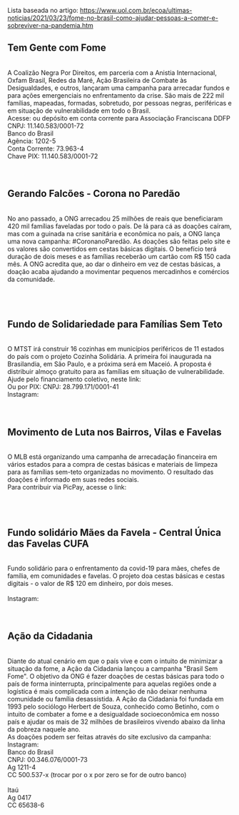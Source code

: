 Lista baseada no artigo: https://www.uol.com.br/ecoa/ultimas-noticias/2021/03/23/fome-no-brasil-como-ajudar-pessoas-a-comer-e-sobreviver-na-pandemia.htm

<h2>Tem Gente com Fome</h2><br>
A Coalizão Negra Por Direitos, em parceria com a Anistia Internacional, Oxfam Brasil, Redes da Maré, 
Ação Brasileira de Combate às Desigualdades, e outros, lançaram uma campanha para arrecadar fundos e 
para ações emergenciais no enfrentamento da crise. São mais de 222 mil famílias, mapeadas, formadas, 
sobretudo, por pessoas negras, periféricas e em situação de vulnerabilidade em todo o Brasil. <br>
Acesse: <www.temgentecomfome.com.br> ou depósito em conta corrente para 
Associação Franciscana DDFP <br>
CNPJ: 11.140.583/0001-72 <br>
Banco do Brasil <br>
Agência: 1202-5 <br>
Conta Corrente: 73.963-4 <br>
Chave PIX: 11.140.583/0001-72 <br> 
<br>
<br>
<h2>Gerando Falcões - Corona no Paredão</h2><br>
No ano passado, a ONG arrecadou 25 milhões de reais que beneficiaram 
420 mil famílias faveladas por todo o país. De lá para cá as doações caíram, mas com a guinada na crise 
sanitária e econômica no país, a ONG lança uma nova campanha: #CoronanoParedão. As doações são feitas 
pelo site e os valores são convertidos em cestas básicas digitais. O benefício terá duração de dois meses 
e as famílias receberão um cartão com R$ 150 cada mês. A ONG acredita que, ao dar o dinheiro em vez de 
cestas básicas, a doação acaba ajudando a movimentar pequenos mercadinhos e comércios da comunidade.<br> 
<www.gerandofalcoes.com/coronanoparedao><br>
<br>
<br>
<h2>Fundo de Solidariedade para Famílias Sem Teto</h2><br>
O MTST irá construir 16 cozinhas em municípios periféricos de 11 estados do país com o projeto Cozinha 
Solidária. A primeira foi inaugurada na Brasilandia, em São Paulo, e a próxima será em Maceió. A proposta 
é distribuir almoço gratuito para as famílias em situação de vulnerabilidade. Ajude pelo financiamento 
coletivo, neste link: <www.apoia.se/cozinhasolidaria><br>
Ou por PIX: CNPJ: 28.799.171/0001-41 <br>
Instagram: <www.instagram.com/mtstbrasil> <br>
<br>
<br>
<h2>Movimento de Luta nos Bairros, Vilas e Favelas</h2><br>
O MLB está organizando uma campanha de arrecadação financeira em vários estados para a compra de cestas 
básicas e materiais de limpeza para as famílias sem-teto organizadas no movimento. O resultado das doações 
é informado em suas redes sociais.<br>
Para contribuir via PicPay, acesse o link: <www.picpay.me/mlb_brasil><br>
<www.mlbbrasil.org/fale-conosco><br>
<br>
<br>
<h2>Fundo solidário Mães da Favela - Central Única das Favelas CUFA</h2><br>
Fundo solidário para o enfrentamento da covid-19 para mães, chefes de família, 
em comunidades e favelas. O projeto doa cestas básicas e cestas digitais - o valor de R$ 120 em dinheiro,
por dois meses.<br>
<www.maesdafavela.com.br><br>
Instagram: <www.instagram.com/cufabrasil><br>
<br>
<br>
<h2>Ação da Cidadania</h2><br>
Diante do atual cenário em que o país vive e com o intuito de minimizar a situação da fome, a Ação da Cidadania 
lançou a campanha "Brasil Sem Fome". O objetivo da ONG é fazer doações de cestas básicas para todo o país de forma 
ininterrupta, principalmente para aquelas regiões onde a logística é mais complicada com a intenção de não deixar 
nenhuma comunidade ou família desassistida. A Ação da Cidadania foi fundada em 1993 pelo sociólogo Herbert de Souza, 
conhecido como Betinho, com o intuito de combater a fome e a desigualdade socioeconômica em nosso país e ajudar os 
mais de 32 milhões de brasileiros vivendo abaixo da linha da pobreza naquele ano.<br>
As doações podem ser feitas através do site exclusivo da campanha: <https://www.brasilsemfome.org.br/><br>
Instagram: <www.instagram.com/acaodacidadania><br>
Banco do Brasil<br>
CNPJ: 00.346.076/0001-73 <br>
Ag 1211-4 <br>
CC 500.537-x (trocar por o x por zero se for de outro banco) <br>
<br>
Itaú <br> 
Ag 0417 <br>
CC 65638-6 <br>
